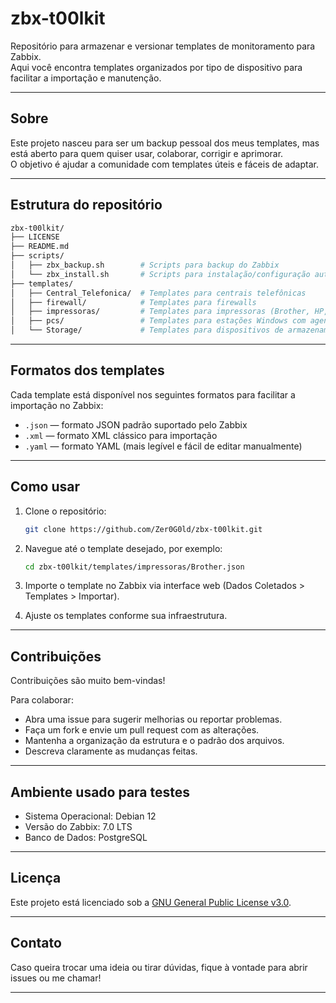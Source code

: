 # zbx-t00lkit

Repositório para armazenar e versionar templates de monitoramento para Zabbix.  
Aqui você encontra templates organizados por tipo de dispositivo para facilitar a importação e manutenção.

---

## Sobre

Este projeto nasceu para ser um backup pessoal dos meus templates, mas está aberto para quem quiser usar, colaborar, corrigir e aprimorar.  
O objetivo é ajudar a comunidade com templates úteis e fáceis de adaptar.

---

## Estrutura do repositório

```bash
zbx-t00lkit/
├── LICENSE
├── README.md
├── scripts/
│   ├── zbx_backup.sh        # Scripts para backup do Zabbix
│   └── zbx_install.sh       # Scripts para instalação/configuração automatizada
├── templates/
│   ├── Central_Telefonica/  # Templates para centrais telefônicas
│   ├── firewall/            # Templates para firewalls
│   ├── impressoras/         # Templates para impressoras (Brother, HP, etc)
│   ├── pcs/                 # Templates para estações Windows com agente Zabbix
│   └── Storage/             # Templates para dispositivos de armazenamento (ex: QNAP)

```

---

## Formatos dos templates

Cada template está disponível nos seguintes formatos para facilitar a importação no Zabbix:

- `.json` — formato JSON padrão suportado pelo Zabbix
- `.xml` — formato XML clássico para importação
- `.yaml` — formato YAML (mais legível e fácil de editar manualmente)

---

## Como usar

1. Clone o repositório:
   ```bash
   git clone https://github.com/Zer0G0ld/zbx-t00lkit.git
   ```

3. Navegue até o template desejado, por exemplo:

   ```bash
   cd zbx-t00lkit/templates/impressoras/Brother.json
   ```
4. Importe o template no Zabbix via interface web (Dados Coletados > Templates > Importar).
5. Ajuste os templates conforme sua infraestrutura.

---

## Contribuições

Contribuições são muito bem-vindas!

Para colaborar:

* Abra uma issue para sugerir melhorias ou reportar problemas.
* Faça um fork e envie um pull request com as alterações.
* Mantenha a organização da estrutura e o padrão dos arquivos.
* Descreva claramente as mudanças feitas.

---

## Ambiente usado para testes

* Sistema Operacional: Debian 12
* Versão do Zabbix: 7.0 LTS
* Banco de Dados: PostgreSQL

---

## Licença

Este projeto está licenciado sob a [GNU General Public License v3.0](./LICENSE).

---

## Contato

Caso queira trocar uma ideia ou tirar dúvidas, fique à vontade para abrir issues ou me chamar!

---

